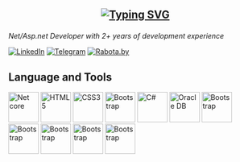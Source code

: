 ## <p align="center"> [![Typing SVG](https://readme-typing-svg.demolab.com/?lines=Hi+there,+I'm+Vladislav)](https://git.io/typing-svg)</p>
*Net/Asp.net Developer with 2+ years of development experience*

[![LinkedIn](https://img.shields.io/badge/linkedin-%230077B5.svg?style=for-the-badge&logo=linkedin&logoColor=white)](https://github.com/DenverCoder1/readme-typing-svg)
[![Telegram](https://img.shields.io/badge/Telegram-2CA5E0?style=for-the-badge&logo=telegram&logoColor=white)](https://github.com/DenverCoder1/readme-typing-svg)
[![Rabota.by](https://img.shields.io/badge/rabota.by-rr?style=for-the-badge&labelColor=%23FF0000&color=%23FF0000)](https://rabota.by/)

## Language and Tools
<span>
<img src="https://icon.icepanel.io/Technology/svg/.NET-core.svg" alt="Net core" height=60 />
<img src="https://icon.icepanel.io/Technology/svg/HTML5.svg" alt="HTML5" height=60 />
<img src="https://icon.icepanel.io/Technology/svg/CSS3.svg" alt="CSS3" height=60 />
<img src="https://cdn-icons-png.flaticon.com/128/5968/5968672.png" alt="Bootstrap" height=60 />
<img src="https://icon.icepanel.io/Technology/svg/C%23-%28CSharp%29.svg" alt="C#" height=60 />
<img src="https://icon.icepanel.io/Technology/svg/Oracle.svg" alt="Oracle DB" height=60 />
<img src="https://cdn-icons-png.flaticon.com/128/1199/1199128.png" alt="Bootstrap" height=60 />
<img src="https://cdn-icons-png.flaticon.com/128/5968/5968672.png" alt="Bootstrap" height=60 />
<img src="https://cdn-icons-png.flaticon.com/128/5968/5968672.png" alt="Bootstrap" height=60 />
<img src="https://cdn-icons-png.flaticon.com/128/5968/5968672.png" alt="Bootstrap" height=60 />
<img src="https://cdn-icons-png.flaticon.com/128/5968/5968672.png" alt="Bootstrap" height=60 />
</span>
<!--
**TheLidren/TheLidren** is a ✨ _special_ ✨ repository because its `README.md` (this file) appears on your GitHub profile.

Here are some ideas to get you started:

- 🔭 I’m currently working on ...
- 🌱 I’m currently learning ...
- 👯 I’m looking to collaborate on ...
- 🤔 I’m looking for help with ...
- 💬 Ask me about ...
- 📫 How to reach me: ...
- 😄 Pronouns: ...
- ⚡ Fun fact: ...
-->
